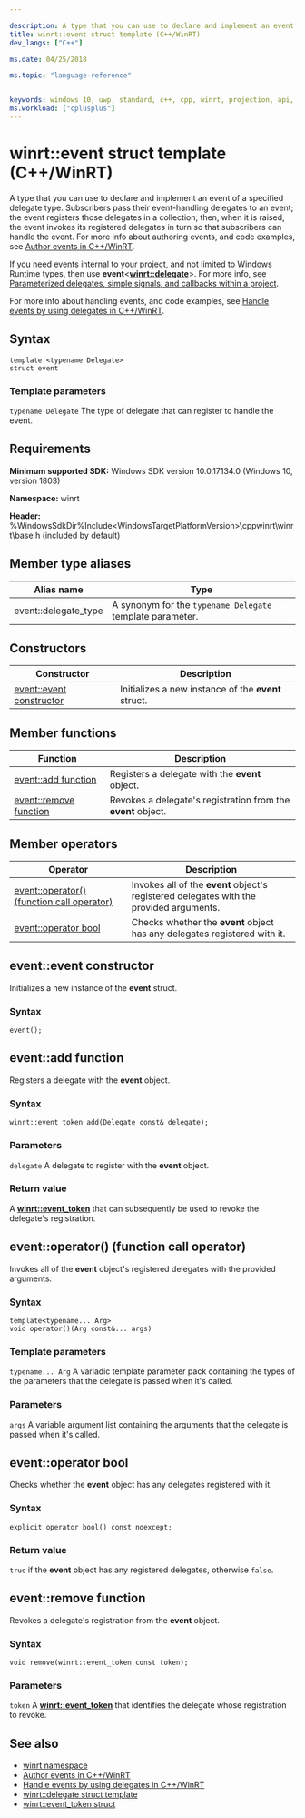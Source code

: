 ```yaml
---

description: A type that you can use to declare and implement an event of a specified delegate type.
title: winrt::event struct template (C++/WinRT)
dev_langs: ["C++"]

ms.date: 04/25/2018

ms.topic: "language-reference"


keywords: windows 10, uwp, standard, c++, cpp, winrt, projection, api, reference, event, delegate
ms.workload: ["cplusplus"]
---
```


# winrt::event struct template (C++/WinRT)
A type that you can use to declare and implement an event of a specified delegate type. Subscribers pass their event-handling delegates to an event; the event registers those delegates in a collection; then, when it is raised, the event invokes its registered delegates in turn so that subscribers can handle the event. For more info about authoring events, and code examples, see [Author events in C++/WinRT](/windows/uwp/cpp-and-winrt-apis/author-events).

If you need events internal to your project, and not limited to Windows Runtime types, then use **event**\<[**winrt::delegate**](delegate.md)\>. For more info, see [Parameterized delegates, simple signals, and callbacks within a project](/windows/uwp/cpp-and-winrt-apis/author-events#parameterized-delegates-simple-signals-and-callbacks-within-a-project).

For more info about handling events, and code examples, see [Handle events by using delegates in C++/WinRT](/windows/uwp/cpp-and-winrt-apis/handle-events).

## Syntax
```cppwinrt
template <typename Delegate>
struct event
```

### Template parameters
`typename Delegate`
The type of delegate that can register to handle the event.

## Requirements
**Minimum supported SDK:** Windows SDK version 10.0.17134.0 (Windows 10, version 1803)

**Namespace:** winrt

**Header:** %WindowsSdkDir%Include\<WindowsTargetPlatformVersion>\cppwinrt\winrt\base.h (included by default)

## Member type aliases
|Alias name|Type|
|------------|-----------------|
|event::delegate_type|A synonym for the `typename Delegate` template parameter.|

## Constructors
|Constructor|Description|
|------------|-----------------|
|[event::event constructor](#eventevent-constructor)|Initializes a new instance of the **event** struct.|

## Member functions
|Function|Description|
|------------|-----------------|
|[event::add function](#eventadd-function)|Registers a delegate with the **event** object.|
|[event::remove function](#eventremove-function)|Revokes a delegate's registration from the **event** object.|

## Member operators
|Operator|Description|
|------------|-----------------|
|[event::operator() (function call operator)](#eventoperator-function-call-operator)|Invokes all of the **event** object's registered delegates with the provided arguments.|
|[event::operator bool](#eventoperator-bool)|Checks whether the **event** object has any delegates registered with it.|

## event::event constructor
Initializes a new instance of the **event** struct.

### Syntax
```cppwinrt
event();
```

## event::add function
Registers a delegate with the **event** object.

### Syntax
```cppwinrt
winrt::event_token add(Delegate const& delegate);
```

### Parameters
`delegate`
A delegate to register with the **event** object.

### Return value 
A [**winrt::event_token**](event-token.md) that can subsequently be used to revoke the delegate's registration.

## event::operator() (function call operator)
Invokes all of the **event** object's registered delegates with the provided arguments.

### Syntax
```cppwinrt
template<typename... Arg>
void operator()(Arg const&... args)
```

### Template parameters
`typename... Arg`
A variadic template parameter pack containing the types of the parameters that the delegate is passed when it's called.

### Parameters
`args`
A variable argument list containing the arguments that the delegate is passed when it's called.

## event::operator bool
Checks whether the **event** object has any delegates registered with it.

### Syntax
```cppwinrt
explicit operator bool() const noexcept;
```

### Return value
`true` if the **event** object has any registered delegates, otherwise `false`.

## event::remove function
Revokes a delegate's registration from the **event** object.

### Syntax
```cppwinrt
void remove(winrt::event_token const token);
```

### Parameters
`token`
A [**winrt::event_token**](event-token.md) that identifies the delegate whose registration to revoke.

## See also
* [winrt namespace](winrt.md)
* [Author events in C++/WinRT](/windows/uwp/cpp-and-winrt-apis/author-events)
* [Handle events by using delegates in C++/WinRT](/windows/uwp/cpp-and-winrt-apis/handle-events)
* [winrt::delegate struct template](delegate.md)
* [winrt::event_token struct](event-token.md)
